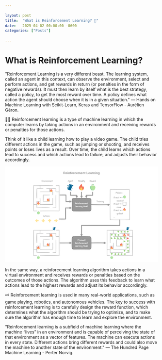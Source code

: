 ```yaml
---

layout: post
title:  "What is Reinforcement Learning? 📖"
date:   2025-04-02 00:00:00 -0600
categories: ["Posts"] 

---
```


# What is Reinforcement Learning?

"Reinforcement Learning is a very different beast. The learning system, called an agent in this context, can observe the environment, select and perform actions, and get rewards in return (or penalties in the form of negative rewards). It must then learn by itself what is the best strategy, called a policy, to get the most reward over time. A policy defines what action the agent should choose when it is in a given situation." — Hands on Machine Learning with Scikit-Learn, Keras and TensorFlow - Aurélien Géron.

👨‍💻 Reinforcement learning is a type of machine learning in which the computer learns by taking actions in an environment and receiving rewards or penalties for those actions.

Think of it like a child learning how to play a video game. The child tries different actions in the game, such as jumping or shooting, and receives points or loses lives as a result. Over time, the child learns which actions lead to success and which actions lead to failure, and adjusts their behavior accordingly.

![reinforcement learning](/images/2025/reinforcement-learning.png)

In the same way, a reinforcement learning algorithm takes actions in a virtual environment and receives rewards or penalties based on the outcomes of those actions. The algorithm uses this feedback to learn what actions lead to the highest rewards and adjust its behavior accordingly.

🗝️ Reinforcement learning is used in many real-world applications, such as game playing, robotics, and autonomous vehicles. The key to success with reinforcement learning is to carefully design the reward function, which determines what the algorithm should be trying to optimize, and to make sure the algorithm has enough time to learn and explore the environment.

"Reinforcement learning is a subfield of machine learning where the machine “lives” in an environment and is capable of perceiving the state of that environment as a vector of features. The machine can execute actions in every state. Different actions bring different rewards and could also move the machine to another state of the environment." — The Hundred Page Machine Learning - Perter Norvig.